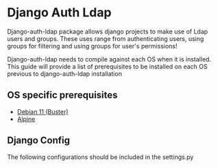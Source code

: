 # Django Auth Ldap

Django-auth-ldap package allows django projects to make use of Ldap users and groups. These uses range from authenticating users, using groups for filtering and using groups for user's permissions!

Django-auth-ldap needs to compile against each OS when it is installed. This guide will provide a list of prerequisites to be installed on each OS previous to django-auth-ldap installation

## OS specific prerequisites
* [Debian 11 (Buster)]
* [Alpine]

## Django Config
The following configurations should be included in the settings.py
```python
```

[Debian 11 (Buster)]: debian11_buster.md
[Alpine]: alpine.md
